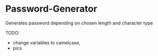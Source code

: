 # Password-Generator
Generates password depending on chosen length and character type

TODO: 
- change variables to camelcase, 
- pics
